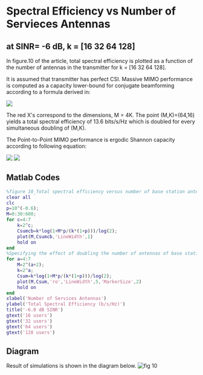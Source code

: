 # Spectral Efficiency vs Number of Servieces Antennas
## at SINR= -6 dB, k = [16  32  64  128]

In figure.10 of the article, total spectral efficiency is plotted as a function of the number of antennas in the transmitter for k = [16  32  64  128]. 

It is assumed that transmitter has perfect CSI. Massive MIMO performance is computed as a capacity lower-bound for conjugate beamforming according to a formula derived in:

<img src="https://latex.codecogs.com/svg.latex?\small&space;C_{sum\,cb}>K\log_2({1+\frac{M\rho_d}{K(1+\rho_d)}})" />

The red X's correspond to the dimensions, M = 4K. The point (M,K)=(64,16) yields a total spectral efficiency of 13.6 bits/s/Hz which is doubled for every simultaneous doubling of (M,K). 

The Point-to-Point MIMO performance is ergodic Shannon capacity according to following equation:

<img src="https://latex.codecogs.com/svg.latex?\small&space;C=\log_2({I_K+\frac{\rho_d}{M}G_d^HG_d})" />
<img src="https://latex.codecogs.com/svg.latex?\small&space;\quad=\log_2({I_M+\frac{\rho_d}{M}G_dG_d^H})" />

## Matlab Codes
```Matlab
%figure 10_Total spectral efficiency versus number of base station antennas for K equal to 16, 32, 64, 128 users operating at a minus 6 dB SINR.
clear all
clc
p=10^(-0.6);
M=0:30:600;
for c=4:7
    k=2^c;
    Csumcb=k*log(1+M*p/(k*(1+p)))/log(2);
    plot(M,Csumcb,'LineWidth',1)
    hold on
end
%Specifying the effect of doubling the number of antennas of base statiions and the number od users simultaneously 
for a=4:7 
    M=2^(a+2);
    k=2^a;
    Csum=k*log(1+M*p/(k*(1+p)))/log(2);
    plot(M,Csum,'ro','LineWidth',5,'MarkerSize',2)
    hold on
end
xlabel('Number of Services Antennas')
ylabel('Total Spectral Efficiency (b/s/Hz)')
title('-6.0 dB SINR')
gtext('16 users')
gtext('32 users')
gtext('64 users')
gtext('128 users')
```
## Diagram
Result of simulations is shown in the diagram below.
![fig 10](https://user-images.githubusercontent.com/66460485/118352038-7c3ae380-b574-11eb-8598-56a7477362f3.jpg)
